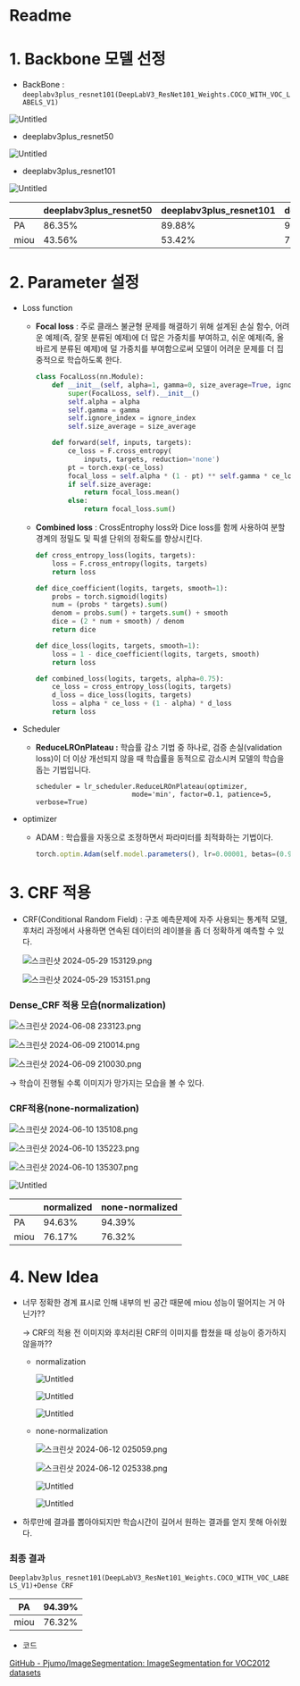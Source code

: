 # Readme

# 1. Backbone 모델 선정

- BackBone : `deeplabv3plus_resnet101(DeepLabV3_ResNet101_Weights.COCO_WITH_VOC_LABELS_V1)`

![Untitled](Readme%204f180a9cc5cf4768a25b4edb46e46a75/Untitled.png)

- deeplabv3plus_resnet50

![Untitled](Readme%204f180a9cc5cf4768a25b4edb46e46a75/Untitled%201.png)

- deeplabv3plus_resnet101

![Untitled](Readme%204f180a9cc5cf4768a25b4edb46e46a75/Untitled%202.png)

|  | deeplabv3plus_resnet50  | deeplabv3plus_resnet101 | deeplabv3plus_resnet101_COCO |
| --- | --- | --- | --- |
| PA | 86.35% | 89.88% | 94.31% |
| miou | 43.56% | 53.42% | 72.93% |

# 2. Parameter 설정

- Loss function
    - **Focal loss** : 주로 클래스 불균형 문제를 해결하기 위해 설계된 손실 함수,  어려운 예제(즉, 잘못 분류된 예제)에 더 많은 가중치를 부여하고, 쉬운 예제(즉, 올바르게 분류된 예제)에 덜 가중치를 부여함으로써 모델이 어려운 문제를 더 집중적으로 학습하도록 한다.
        
        ```python
        class FocalLoss(nn.Module):
            def __init__(self, alpha=1, gamma=0, size_average=True, ignore_index=255):
                super(FocalLoss, self).__init__()
                self.alpha = alpha
                self.gamma = gamma
                self.ignore_index = ignore_index
                self.size_average = size_average
        
            def forward(self, inputs, targets):
                ce_loss = F.cross_entropy(
                    inputs, targets, reduction='none')
                pt = torch.exp(-ce_loss)
                focal_loss = self.alpha * (1 - pt) ** self.gamma * ce_loss
                if self.size_average:
                    return focal_loss.mean()
                else:
                    return focal_loss.sum()
        
        ```
        
    - **Combined loss** : CrossEntrophy loss와 Dice loss를 함께 사용하여 분할 경계의 정밀도 및 픽셀 단위의 정확도를 향상시킨다.
        
        ```python
        def cross_entropy_loss(logits, targets):
            loss = F.cross_entropy(logits, targets)
            return loss
        
        def dice_coefficient(logits, targets, smooth=1):
            probs = torch.sigmoid(logits)
            num = (probs * targets).sum()
            denom = probs.sum() + targets.sum() + smooth
            dice = (2 * num + smooth) / denom
            return dice
        
        def dice_loss(logits, targets, smooth=1):
            loss = 1 - dice_coefficient(logits, targets, smooth)
            return loss
        
        def combined_loss(logits, targets, alpha=0.75):
            ce_loss = cross_entropy_loss(logits, targets)
            d_loss = dice_loss(logits, targets)
            loss = alpha * ce_loss + (1 - alpha) * d_loss
            return loss
        ```
        
    
- Scheduler
    - **ReduceLROnPlateau :** 학습률 감소 기법 중 하나로, 검증 손실(validation loss)이 더 이상 개선되지 않을 때 학습률을 동적으로 감소시켜 모델의 학습을 돕는 기법입니다.
        
        ```
        scheduler = lr_scheduler.ReduceLROnPlateau(optimizer, 
        						mode='min', factor=0.1, patience=5, verbose=True)
        ```
        
- optimizer
    - ADAM : 학습률을 자동으로 조정하면서 파라미터를 최적화하는 기법이다.
        
        ```jsx
        torch.optim.Adam(self.model.parameters(), lr=0.00001, betas=(0.9, 0.999), eps=1e-08, weight_decay=0)
        ```
        

# 3. CRF 적용

- CRF(Conditional Random Field) : 구조 예측문제에 자주 사용되는 통계적 모델, 후처리 과정에서 사용하면 연속된 데이터의 레이블을 좀 더 정확하게 예측할 수 있다.
    
    ![스크린샷 2024-05-29 153129.png](Readme%204f180a9cc5cf4768a25b4edb46e46a75/%25EC%258A%25A4%25ED%2581%25AC%25EB%25A6%25B0%25EC%2583%25B7_2024-05-29_153129.png)
    
    ![스크린샷 2024-05-29 153151.png](Readme%204f180a9cc5cf4768a25b4edb46e46a75/%25EC%258A%25A4%25ED%2581%25AC%25EB%25A6%25B0%25EC%2583%25B7_2024-05-29_153151.png)
    

### Dense_CRF 적용 모습(normalization)

![스크린샷 2024-06-08 233123.png](Readme%204f180a9cc5cf4768a25b4edb46e46a75/%25EC%258A%25A4%25ED%2581%25AC%25EB%25A6%25B0%25EC%2583%25B7_2024-06-08_233123.png)

![스크린샷 2024-06-09 210014.png](Readme%204f180a9cc5cf4768a25b4edb46e46a75/%25EC%258A%25A4%25ED%2581%25AC%25EB%25A6%25B0%25EC%2583%25B7_2024-06-09_210014.png)

![스크린샷 2024-06-09 210030.png](Readme%204f180a9cc5cf4768a25b4edb46e46a75/%25EC%258A%25A4%25ED%2581%25AC%25EB%25A6%25B0%25EC%2583%25B7_2024-06-09_210030.png)

→ 학습이 진행될 수록 이미지가 망가지는 모습을 볼 수 있다.

### CRF적용(none-normalization)

![스크린샷 2024-06-10 135108.png](Readme%204f180a9cc5cf4768a25b4edb46e46a75/%25EC%258A%25A4%25ED%2581%25AC%25EB%25A6%25B0%25EC%2583%25B7_2024-06-10_135108.png)

![스크린샷 2024-06-10 135223.png](Readme%204f180a9cc5cf4768a25b4edb46e46a75/%25EC%258A%25A4%25ED%2581%25AC%25EB%25A6%25B0%25EC%2583%25B7_2024-06-10_135223.png)

![스크린샷 2024-06-10 135307.png](Readme%204f180a9cc5cf4768a25b4edb46e46a75/%25EC%258A%25A4%25ED%2581%25AC%25EB%25A6%25B0%25EC%2583%25B7_2024-06-10_135307.png)

![Untitled](Readme%204f180a9cc5cf4768a25b4edb46e46a75/Untitled%203.png)

|  | normalized | none-normalized |
| --- | --- | --- |
| PA | 94.63% | 94.39% |
| miou | 76.17% | 76.32% |

# 4. New Idea

- 너무 정확한 경계 표시로 인해 내부의 빈 공간 때문에 miou 성능이 떨어지는 거 아닌가??
    
    → CRF의 적용 전 이미지와 후처리된 CRF의 이미지를 합쳤을 때 성능이 증가하지 않을까??
    
    - normalization
        
        ![Untitled](Readme%204f180a9cc5cf4768a25b4edb46e46a75/Untitled%204.png)
        
        ![Untitled](Readme%204f180a9cc5cf4768a25b4edb46e46a75/Untitled%205.png)
        
        ![Untitled](Readme%204f180a9cc5cf4768a25b4edb46e46a75/Untitled%206.png)
        
    - none-normalization
        
        ![스크린샷 2024-06-12 025059.png](Readme%204f180a9cc5cf4768a25b4edb46e46a75/%25EC%258A%25A4%25ED%2581%25AC%25EB%25A6%25B0%25EC%2583%25B7_2024-06-12_025059.png)
        
        ![스크린샷 2024-06-12 025338.png](Readme%204f180a9cc5cf4768a25b4edb46e46a75/%25EC%258A%25A4%25ED%2581%25AC%25EB%25A6%25B0%25EC%2583%25B7_2024-06-12_025338.png)
        
        ![Untitled](Readme%204f180a9cc5cf4768a25b4edb46e46a75/Untitled%207.png)
        
        ![Untitled](Readme%204f180a9cc5cf4768a25b4edb46e46a75/Untitled%208.png)
        

- 하루만에 결과를 뽑아야되지만 학습시간이 길어서 원하는 결과를 얻지 못해 아쉬웠다.

### 최종 결과

 `Deeplabv3plus_resnet101(DeepLabV3_ResNet101_Weights.COCO_WITH_VOC_LABELS_V1)+Dense CRF`

| PA | 94.39% |
| --- | --- |
| miou | 76.32% |
- 코드
    
    

[GitHub - Pjumo/ImageSegmentation: ImageSegmentation for VOC2012 datasets](https://github.com/Pjumo/ImageSegmentation)